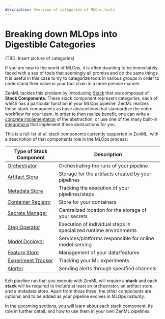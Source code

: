 ```yaml
---
description: Overview of categories of MLOps tools
---
```


# Breaking down MLOps into Digestible Categories

(TBD: Insert picture of categories)

If you are new to the world of MLOps, it is often daunting to be immediately faced 
with a sea of tools that seemingly all promise and do the same things. It is useful 
in this case to try to categorize tools in various groups in order to understand 
their value in your tool chain in a more precise manner.

ZenML tackles this problem by introducing [Stack](../developer-guide/stacks-profiles-repositories/stacks_profiles_repositories.md) 
that are composed of **Stack Components**. These stack component represent categories, each of which 
has a particular function in your MLOps pipeline. ZenML realizes these stack components as base abstractions 
that standardize the entire workflow for your team. In order to then realize benefit, one can write a 
[concrete implementation](../developer-guide/advanced-concepts/) of the abstraction, or 
use one of the many built-in [integrations](integrations.md) that implement these abstractions for you.

This is a full list of all stack components currently supported in ZenML, with a description 
of that components role in the MLOps process:

| **Type of Stack Component**                 | **Description**                                                   |
|---------------------------------------------|-------------------------------------------------------------------|
| [Orchestrator](orchestrators/overview.md)             | Orchestrating the runs of your pipeline                           |
| [Artifact Store](artifact-stores/overview.md)         | Storage for the artifacts created by your pipelines               |
| [Metadata Store](metadata-stores/overview.md)         | Tracking the execution of your pipelines/steps                    |
| [Container Registry](container-registries/overview.md) | Store for your containers                                         |
| [Secrets Manager](secrets-managers/overview.md)       | Centralized location for the storage of your secrets              |
| [Step Operator](step-operators/overview.md)           | Execution of individual steps in specialized runtime environments |
| [Model Deployer](model-deployers/overview.md)         | Services/platforms responsible for online model serving           |
| [Feature Store](feature-stores/overview.md)           | Management of your data/features                                  |
| [Experiment Tracker](experiment-trackers/overview.md) | Tracking your ML experiments                                      |
| [Alerter](alerters/overview.md)                       | Sending alerts through specified channels                         |

Ech pipeline run that you execute with ZenML will require a **stack** and each **stack** will be required to include at least an orchestrator, an artifact store, and a metadata store. Apart from these three, the other components are optional and to be added as your pipeline evolves in 
MLOps maturity.

In the upcoming sections, you will learn about each stack component, its role in further detail, and how to use them in 
your own ZenML pipelines.